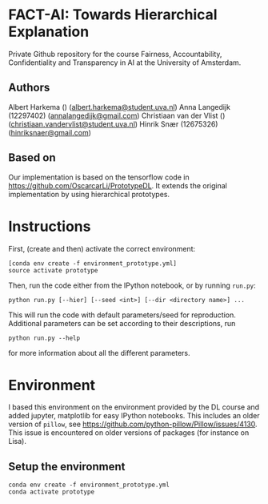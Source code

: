 # FACT-AI: Towards Hierarchical Explanation
Private Github repository for the course Fairness, Accountability, Confidentiality and Transparency in AI at the University of Amsterdam. 

## Authors
Albert Harkema () (albert.harkema@student.uva.nl)
Anna Langedijk (12297402) (annalangedijk@gmail.com)
Christiaan van der Vlist () (christiaan.vandervlist@student.uva.nl)
Hinrik Snær (12675326) (hinriksnaer@gmail.com)

## Based on
Our implementation is based on the tensorflow code in https://github.com/OscarcarLi/PrototypeDL.
It extends the original implementation by using hierarchical prototypes.

# Instructions
First, (create and then) activate the correct environment:
```
[conda env create -f environment_prototype.yml]
source activate prototype 
```

Then, run the code either from the IPython notebook, or by running `run.py`: 
```
python run.py [--hier] [--seed <int>] [--dir <directory name>] ...
```
This will run the code with default parameters/seed for reproduction.
Additional parameters can be set according to their descriptions, run 
```
python run.py --help
```
for more information about all the different parameters.

# Environment
I based this environment on the environment provided by the DL course and added jupyter, matplotlib for easy IPython notebooks.
This includes an older version of `pillow`, see https://github.com/python-pillow/Pillow/issues/4130. This issue is encountered on older versions of packages (for instance on Lisa).

## Setup the environment
```
conda env create -f environment_prototype.yml
conda activate prototype
```

